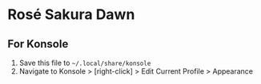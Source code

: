 # Rosé Sakura Dawn
## For Konsole
1. Save this file to `~/.local/share/konsole`
2. Navigate to Konsole > [right-click] > Edit Current Profile > Appearance
